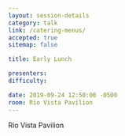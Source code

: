 ```yaml
---
layout: session-details
category: talk
link: /catering-menus/
accepted: true
sitemap: false

title: Early Lunch

presenters:
difficulty:

date: 2019-09-24 12:50:00 -0500
room: Rio Vista Pavilion
---
```

Rio Vista Pavilion
